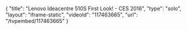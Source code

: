 {
    "title": "Lenovo Ideacentre 510S First Look! - CES 2016",
    "type": "solo",
    "layout": "iframe-static",
    "videoId": "117463665",
    "url": "\/tvpembed\/117463665"
}